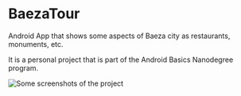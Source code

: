 # BaezaTour
Android App that shows some aspects of Baeza city as restaurants, monuments, etc.

It is a personal project that is part of the Android Basics Nanodegree program.

![Some screenshots of the project](https://github.com/mpayancabrera/BaezaTour/tree/master/BaezaTourGuide/app/Screenshots)
